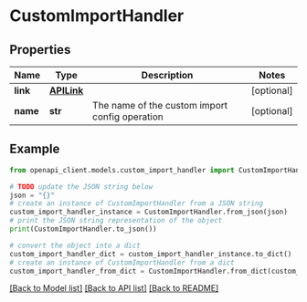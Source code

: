 # CustomImportHandler


## Properties

Name | Type | Description | Notes
------------ | ------------- | ------------- | -------------
**link** | [**APILink**](APILink.md) |  | [optional] 
**name** | **str** | The name of the custom import config operation | [optional] 

## Example

```python
from openapi_client.models.custom_import_handler import CustomImportHandler

# TODO update the JSON string below
json = "{}"
# create an instance of CustomImportHandler from a JSON string
custom_import_handler_instance = CustomImportHandler.from_json(json)
# print the JSON string representation of the object
print(CustomImportHandler.to_json())

# convert the object into a dict
custom_import_handler_dict = custom_import_handler_instance.to_dict()
# create an instance of CustomImportHandler from a dict
custom_import_handler_from_dict = CustomImportHandler.from_dict(custom_import_handler_dict)
```
[[Back to Model list]](../README.md#documentation-for-models) [[Back to API list]](../README.md#documentation-for-api-endpoints) [[Back to README]](../README.md)


